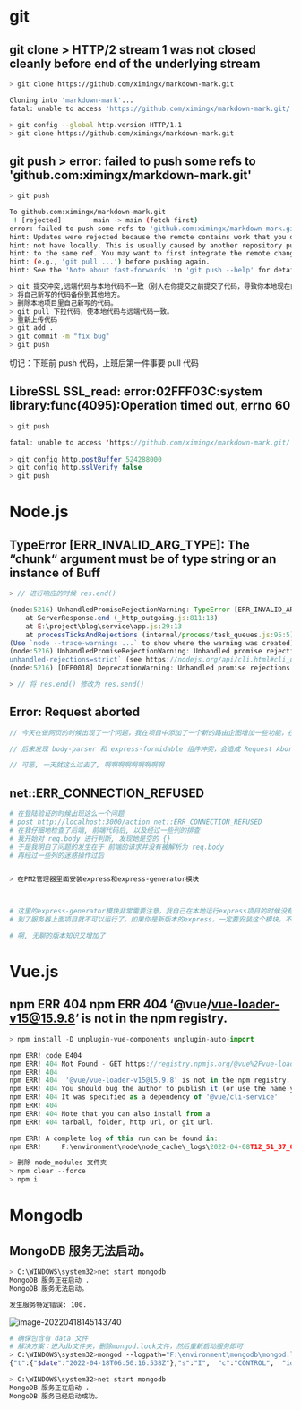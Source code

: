 # git

## git clone > HTTP/2 stream 1 was not closed cleanly before end of the underlying stream

```bash
> git clone https://github.com/ximingx/markdown-mark.git

Cloning into 'markdown-mark'...
fatal: unable to access 'https://github.com/ximingx/markdown-mark.git/': HTTP/2 stream 1 was not closed cleanly before end of the underlying stream

> git config --global http.version HTTP/1.1
> git clone https://github.com/ximingx/markdown-mark.git
```

## git push > error: failed to push some refs to 'github.com:ximingx/markdown-mark.git'

```bash
> git push

To github.com:ximingx/markdown-mark.git
 ! [rejected]        main -> main (fetch first)
error: failed to push some refs to 'github.com:ximingx/markdown-mark.git'
hint: Updates were rejected because the remote contains work that you do
hint: not have locally. This is usually caused by another repository pushing
hint: to the same ref. You may want to first integrate the remote changes
hint: (e.g., 'git pull ...') before pushing again.
hint: See the 'Note about fast-forwards' in 'git push --help' for details.

> git 提交冲突,远端代码与本地代码不一致（别人在你提交之前提交了代码，导致你本地现在的代码与远端现在的代码不一致。）
> 将自己新写的代码备份到其他地方。
> 删除本地项目里自己新写的代码。
> git pull 下拉代码，使本地代码与远端代码一致。
> 重新上传代码 
> git add .
> git commit -m "fix bug"
> git push
```

切记：下班前 push 代码，上班后第一件事要 pull 代码

## LibreSSL SSL_read: error:02FFF03C:system library:func(4095):Operation timed out, errno 60

```java
> git push

fatal: unable to access 'https://github.com/ximingx/markdown-mark.git/': LibreSSL SSL_read: error:02FFF03C:system library:func(4095):Operation timed out, errno 60
  
> git config http.postBuffer 524288000
> git config http.sslVerify false
> git push               
```











# Node.js

## TypeError [ERR_INVALID_ARG_TYPE]: The “chunk“ argument must be of type string or an instance of Buff

```js
> // 进行响应的时候 res.end()

(node:5216) UnhandledPromiseRejectionWarning: TypeError [ERR_INVALID_ARG_TYPE]: The "chunk" argument must be of type string or an instance of Buffer. Received an instance of Object
    at ServerResponse.end (_http_outgoing.js:811:13)
    at E:\project\blog\service\app.js:29:13
    at processTicksAndRejections (internal/process/task_queues.js:95:5)
(Use `node --trace-warnings ...` to show where the warning was created)
(node:5216) UnhandledPromiseRejectionWarning: Unhandled promise rejection. This error originated either by throwing inside of an async function without a catch block, or by rejecting a promise which was not handled with .catch(). To terminate the node process on unhandled promise rejection, use the CLI flag `--
unhandled-rejections=strict` (see https://nodejs.org/api/cli.html#cli_unhandled_rejections_mode). (rejection id: 1)
(node:5216) [DEP0018] DeprecationWarning: Unhandled promise rejections are deprecated. In the future, promise rejections that are not handled will terminate the Node.js process with a non-zero exit code.

> // 将 res.end() 修改为 res.send()
```

## Error: Request aborted

```js
// 今天在做网页的时候出现了一个问题，我在项目中添加了一个新的路由企图增加一些功能，在功能代码添加完成后，测试时发现，在提交post请求时，页面一直在加载，这时再去控制台一看报错了：BadRequestError: request aborted

// 后来发现 body-parser 和 express-formidable 组件冲突，会造成 Request Aborted

// 可恶, 一天就这么过去了, 啊啊啊啊啊啊啊啊啊
```

## net::ERR_CONNECTION_REFUSED

```bash
# 在登陆验证的时候出现这么一个问题 
# post http://localhost:3000/action net::ERR_CONNECTION_REFUSED
# 在我仔细地检查了后端, 前端代码后, 以及经过一些列的排查
# 我开始对 req.body 进行判断, 发现她是空的 {}
# 于是我明白了问题的发生在于 前端的请求并没有被解析为 req.body
# 再经过一些列的迷惑操作过后


> 在PM2管理器里面安装express和express-generator模块



# 这里的express-generator模块非常需要注意，我自己在本地运行express项目的时候没有安装这个模块，项目却可以运行。
# 到了服务器上面项目就不可以运行了。如果你是新版本的express，一定要安装这个模块，不然会导致项目无法运行。

# 啊, 无聊的版本知识又增加了
```







# Vue.js

## npm ERR 404 npm ERR 404 ‘@vue/vue-loader-v15@15.9.8‘ is not in the npm registry.

```js
> npm install -D unplugin-vue-components unplugin-auto-import

npm ERR! code E404
npm ERR! 404 Not Found - GET https://registry.npmjs.org/@vue%2Fvue-loader-v15 - Not found
npm ERR! 404
npm ERR! 404  '@vue/vue-loader-v15@15.9.8' is not in the npm registry.
npm ERR! 404 You should bug the author to publish it (or use the name yourself!)
npm ERR! 404 It was specified as a dependency of '@vue/cli-service'
npm ERR! 404
npm ERR! 404 Note that you can also install from a
npm ERR! 404 tarball, folder, http url, or git url.

npm ERR! A complete log of this run can be found in:
npm ERR!     F:\environment\node\node_cache\_logs\2022-04-08T12_51_37_004Z-debug.log

> 删除 node_modules 文件夹
> npm clear --force
> npm i
```

# Mongodb

## MongoDB 服务无法启动。

```bash
> C:\WINDOWS\system32>net start mongodb
MongoDB 服务正在启动 .
MongoDB 服务无法启动。

发生服务特定错误: 100.
```

![image-20220418145143740](https://raw.githubusercontent.com/ximingx/Figurebed/master/imgs/202204181451767.png)

```bash
# 确保包含有 data 文件
# 解决方案：进入db文件夹，删除mongod.lock文件，然后重新启动服务即可
> C:\WINDOWS\system32>mongod --logpath="F:\environment\mongodb\mongod.log" --dbpath="F:\environment\mongodb\data" --install --auth
{"t":{"$date":"2022-04-18T06:50:16.538Z"},"s":"I",  "c":"CONTROL",  "id":20697,   "ctx":"-","msg":"Renamed existing log file","attr":{"oldLogPath":"F:\\environment\\mongodb\\mongod.log","newLogPath":"F:\\environment\\mongodb\\mongod.log.2022-04-18T06-50-16"}}

> C:\WINDOWS\system32>net start mongodb
MongoDB 服务正在启动 .
MongoDB 服务已经启动成功。
```


